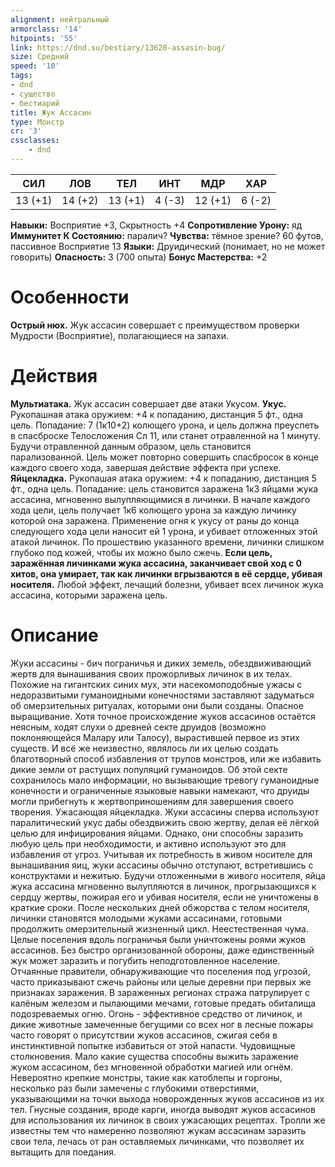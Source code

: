 ```yaml
---
alignment: нейтральный
armorclass: '14'
hitpoints: '55'
link: https://dnd.su/bestiary/13620-assasin-bug/
size: Средний
speed: '10'
tags:
- dnd
- существо
- бестиарий
title: Жук Ассасин
type: Монстр
cr: '3'
cssclasses:
    - dnd
---
```



| СИЛ | ЛОВ | ТЕЛ | ИНТ | МДР | ХАР |
|---|---|---|---|---|---|
| 13 (+1) | 14 (+2) | 13 (+1) | 4 (-3) | 12 (+1) | 6 (-2) |
**Навыки:** Восприятие +3, Скрытность +4
**Сопротивление Урону:** яд
**Иммунитет К Состоянию:** паралич?
**Чувства:** тёмное зрение? 60 футов, пассивное Восприятие 13
**Языки:** Друидический (понимает, но не может говорить)
**Опасность:** 3 (700 опыта)
**Бонус Мастерства:** +2


# Особенности
**Острый нюх.** Жук ассасин совершает с преимуществом проверки Мудрости (Восприятие), полагающиеся на запахи.


# Действия
**Мультиатака.** Жук ассасин совершает две атаки Укусом.
**Укус.** Рукопашная атака оружием: +4 к попаданию, дистанция 5 фт., одна цель. Попадание: 7 (1к10+2) колющего урона, и цель должна преуспеть в спасброске Телосложения Сл 11, или станет отравленной на 1 минуту. Будучи отравленной данным образом, цель становится парализованной. Цель может повторно совершить спасбросок в конце каждого своего хода, завершая действие эффекта при успехе.
**Яйцекладка.** Рукопашая атака оружием: +4 к попаданию, дистанция 5 фт., одна цель. Попадание: цель становится заражена 1к3 яйцами жука ассасина, мгновенно вылупляющимися в личинки. В начале каждого хода цели, цель получает 1к6 колющего урона за каждую личинку которой она заражена. Применение огня к укусу от раны до конца следующего хода цели наносит ей 1 урона, и убивает отложенных этой атакой личинок. По прошествию указанного времени, личинки слишком глубоко под кожей, чтобы их можно было сжечь.
**Если цель, заражённая личинками жука ассасина, заканчивает свой ход с 0 хитов, она умирает, так как личинки вгрызваются в её сердце, убивая носителя.** Любой эффект, лечащий болезни, убивает всех личинок жука ассасина, которыми заражена цель.


# Описание
Жуки ассасины - бич пограничья и диких земель, обездвиживающий жертв для вынашивания своих прожорливых личинок в их телах. Похожие на гигантских синих мух, эти насекомоподобные ужасы с недоразвитыми гуманоидными конечностями заставляют задуматься об омерзительных ритуалах, которыми они были созданы. Опасное выращивание. Хотя точное происхождение жуков ассасинов остаётся неясным, ходят слухи о древней секте друидов (возможно поклоняющейся Малару или Талосу), вырастившей первое из этих существ. И всё же неизвестно, являлось ли их целью создать благотворный способ избавления от трупов монстров, или же избавить дикие земли от растущих популяций гуманоидов. Об этой секте сохранилось мало информации, но вызывающие тревогу гуманоидные конечности и ограниченные языковые навыки намекают, что друиды могли прибегнуть к жертвоприношениям для завершения своего творения. Ужасающая яйцекладка. Жуки ассасины сперва используют паралитический укус дабы обездвижить свою жертву, делая её лёгкой целью для инфицирования яйцами. Однако, они способны заразить любую цель при необходимости, и активно используют это для избавления от угроз. Учитывая их потребность в живом носителе для вынашивания яиц, жуки ассасины обычно отступают, встретившись с конструктами и нежитью. Будучи отложенными в живого носителя, яйца жука ассасина мгновенно вылупляются в личинок, прогрызающихся к сердцу жертвы, пожирая его и убивая носителя, если не уничтожены в краткие сроки. После нескольких дней обжорства с телом носителя, личинки становятся молодыми жуками ассасинами, готовыми продолжить омерзительный жизненный цикл.  Неестественная чума. Целые поселения вдоль пограничья были уничтожены роями жуков ассасинов. Без быстро организованной обороны, даже единственный жук может заразить и погубить неподготовленное население. Отчаянные правители, обнаруживающие что поселения под угрозой, часто приказывают сжечь районы или целые деревни при первых же признаках заражения. В зараженных регионах стража патрулирует с калёным железом и пылающими мечами, готовые предать обиталища подозреваемых огню. Огонь - эффективное средство от личинок, и дикие животные замеченные бегущими со всех ног в лесные пожары часто говорят о присутствии жуков ассасинов, сжигая себя в инстинктивной попытке избавиться от этой напасти. Чудовищные столкновения. Мало какие существа способны выжить заражение жуком ассасином, без мгновенной обработки магией или огнём. Невероятно крепкие монстры, такие как катоблепы и горгоны, несколько раз были замечены с глубокими отверстиями, указывающими на точки выхода новорожденных жуков ассасинов из их тел. Гнусные создания, вроде карги, иногда выводят жуков ассасинов для использования их личинок в своих ужасающих рецептах. Тролли же известны тем что намеренно позволяют жукам ассасинам заразить свои тела, лечась от ран оставляемых личинками, что позволяет их вытащить для поедания.